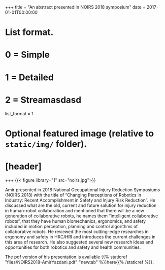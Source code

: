 +++
title = "An abstract presented in NOIRS 2018 symposium"
date = 2017-01-01T00:00:00

# List format.
#   0 = Simple
#   1 = Detailed
#   2 = Streamasdasd
list_format = 1

# Optional featured image (relative to `static/img/` folder).
# [header]

+++
{{< figure library="1" src="noirs.jpg">}}


Amir presented in 2018 National Occupational Injury Reduction Symposiums (NOIRS 2018) with the title of
“Changing Perceptions of Robotics in Industry: Recent  Accomplishment in Safety and Injury Risk Reduction”.
He discussed what are the old, current and future solution for injury reduction in human-robot collaboration 
and mentioned that there will be a new generation of collaborative robots, he names them “intelligent collaborative robots”,
that they have human biomechanics, ergonomics, and safety included in motion perception, planning and control algorithms 
of collaborative robots. He reviewed the most cutting-edge researches in ergonomy and safety in HRC/HRI and introduces
the current challenges in this area of research. He also suggested several new research ideas and opportunities for 
both robotics and safety and health communities.

The pdf version of his presentation is available {{% staticref "files/NOIRS2018-AmirYazdani.pdf" "newtab" %}}here{{% /staticref %}}.
